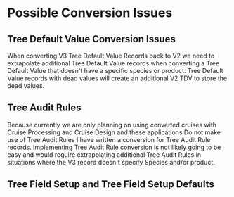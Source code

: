 # Possible Conversion Issues

## Tree Default Value Conversion Issues
When converting V3 Tree Default Value Records back to V2 we need to extrapolate additional Tree Default Value records 
when converting a Tree Default Value that doesn't have a specific species or product. 
Tree Default Value records with dead values will create an additional V2 TDV to store the dead values.

## Tree Audit Rules
Because currently we are only planning on using converted cruises with Cruise Processing and Cruise Design and these applications
Do not make use of Tree Audit Rules I have written a conversion for Tree Audit Rule records.
Implementing Tree Audit Rule conversion is not likely going to be easy and would require extrapolating additional Tree Audit Rules 
in situations where the V3 record doesn't specify Species and/or product. 

## Tree Field Setup and Tree Field Setup Defaults

